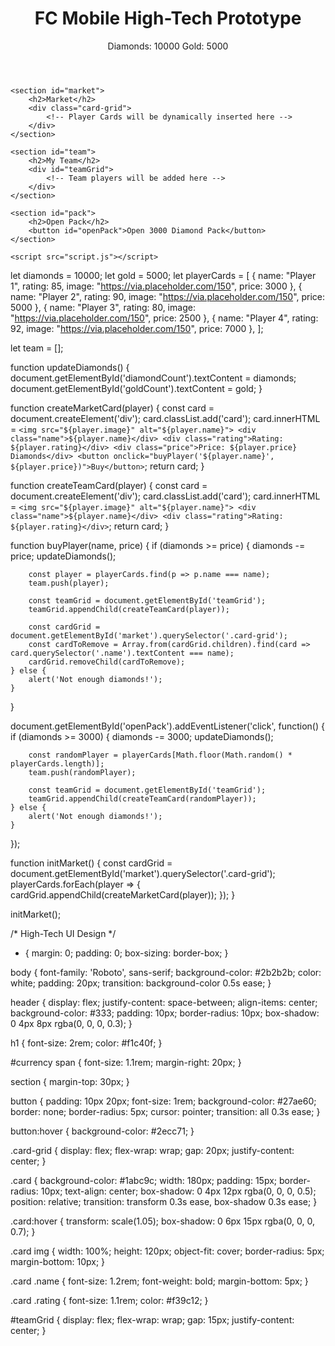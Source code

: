 <!DOCTYPE html>
<html lang="en">
<head>
    <meta charset="UTF-8">
    <meta name="viewport" content="width=device-width, initial-scale=1.0">
    <title>FC Mobile High-Tech Prototype</title>
    <link rel="stylesheet" href="styles.css">
</head>
<body>
    <header>
        <h1>FC Mobile High-Tech Prototype</h1>
        <div id="currency">
            <span>Diamonds: <span id="diamondCount">10000</span></span>
            <span>Gold: <span id="goldCount">5000</span></span>
        </div>
    </header>

    <section id="market">
        <h2>Market</h2>
        <div class="card-grid">
            <!-- Player Cards will be dynamically inserted here -->
        </div>
    </section>

    <section id="team">
        <h2>My Team</h2>
        <div id="teamGrid">
            <!-- Team players will be added here -->
        </div>
    </section>

    <section id="pack">
        <h2>Open Pack</h2>
        <button id="openPack">Open 3000 Diamond Pack</button>
    </section>

    <script src="script.js"></script>
</body>
</html>  


let diamonds = 10000;
let gold = 5000;
let playerCards = [
    { name: "Player 1", rating: 85, image: "https://via.placeholder.com/150", price: 3000 },
    { name: "Player 2", rating: 90, image: "https://via.placeholder.com/150", price: 5000 },
    { name: "Player 3", rating: 80, image: "https://via.placeholder.com/150", price: 2500 },
    { name: "Player 4", rating: 92, image: "https://via.placeholder.com/150", price: 7000 },
];

let team = [];

function updateDiamonds() {
    document.getElementById('diamondCount').textContent = diamonds;
    document.getElementById('goldCount').textContent = gold;
}

function createMarketCard(player) {
    const card = document.createElement('div');
    card.classList.add('card');
    card.innerHTML = `
        <img src="${player.image}" alt="${player.name}">
        <div class="name">${player.name}</div>
        <div class="rating">Rating: ${player.rating}</div>
        <div class="price">Price: ${player.price} Diamonds</div>
        <button onclick="buyPlayer('${player.name}', ${player.price})">Buy</button>
    `;
    return card;
}

function createTeamCard(player) {
    const card = document.createElement('div');
    card.classList.add('card');
    card.innerHTML = `
        <img src="${player.image}" alt="${player.name}">
        <div class="name">${player.name}</div>
        <div class="rating">Rating: ${player.rating}</div>
    `;
    return card;
}

function buyPlayer(name, price) {
    if (diamonds >= price) {
        diamonds -= price;
        updateDiamonds();
        
        const player = playerCards.find(p => p.name === name);
        team.push(player);

        const teamGrid = document.getElementById('teamGrid');
        teamGrid.appendChild(createTeamCard(player));

        const cardGrid = document.getElementById('market').querySelector('.card-grid');
        const cardToRemove = Array.from(cardGrid.children).find(card => card.querySelector('.name').textContent === name);
        cardGrid.removeChild(cardToRemove);
    } else {
        alert('Not enough diamonds!');
    }
}

document.getElementById('openPack').addEventListener('click', function() {
    if (diamonds >= 3000) {
        diamonds -= 3000;
        updateDiamonds();

        const randomPlayer = playerCards[Math.floor(Math.random() * playerCards.length)];
        team.push(randomPlayer);
        
        const teamGrid = document.getElementById('teamGrid');
        teamGrid.appendChild(createTeamCard(randomPlayer));
    } else {
        alert('Not enough diamonds!');
    }
});

function initMarket() {
    const cardGrid = document.getElementById('market').querySelector('.card-grid');
    playerCards.forEach(player => {
        cardGrid.appendChild(createMarketCard(player));
    });
}

initMarket();

/* High-Tech UI Design */
* {
    margin: 0;
    padding: 0;
    box-sizing: border-box;
}

body {
    font-family: 'Roboto', sans-serif;
    background-color: #2b2b2b;
    color: white;
    padding: 20px;
    transition: background-color 0.5s ease;
}

header {
    display: flex;
    justify-content: space-between;
    align-items: center;
    background-color: #333;
    padding: 10px;
    border-radius: 10px;
    box-shadow: 0 4px 8px rgba(0, 0, 0, 0.3);
}

h1 {
    font-size: 2rem;
    color: #f1c40f;
}

#currency span {
    font-size: 1.1rem;
    margin-right: 20px;
}

section {
    margin-top: 30px;
}

button {
    padding: 10px 20px;
    font-size: 1rem;
    background-color: #27ae60;
    border: none;
    border-radius: 5px;
    cursor: pointer;
    transition: all 0.3s ease;
}

button:hover {
    background-color: #2ecc71;
}

.card-grid {
    display: flex;
    flex-wrap: wrap;
    gap: 20px;
    justify-content: center;
}

.card {
    background-color: #1abc9c;
    width: 180px;
    padding: 15px;
    border-radius: 10px;
    text-align: center;
    box-shadow: 0 4px 12px rgba(0, 0, 0, 0.5);
    position: relative;
    transition: transform 0.3s ease, box-shadow 0.3s ease;
}

.card:hover {
    transform: scale(1.05);
    box-shadow: 0 6px 15px rgba(0, 0, 0, 0.7);
}

.card img {
    width: 100%;
    height: 120px;
    object-fit: cover;
    border-radius: 5px;
    margin-bottom: 10px;
}

.card .name {
    font-size: 1.2rem;
    font-weight: bold;
    margin-bottom: 5px;
}

.card .rating {
    font-size: 1.1rem;
    color: #f39c12;
}

#teamGrid {
    display: flex;
    flex-wrap: wrap;
    gap: 15px;
    justify-content: center;
}
